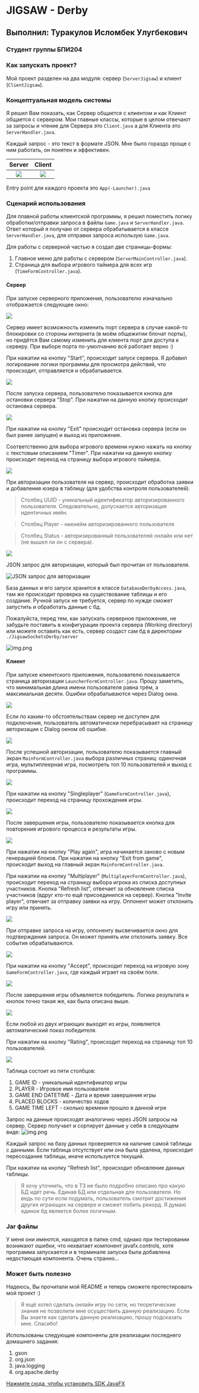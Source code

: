 # JIGSAW - Derby

## Выполнил: Туракулов Исломбек Улугбекович

### Студент группы БПИ204

### Как запускать проект?

Мой проект разделен на два модуля: сервер (`ServerJigsaw`) и клиент (`ClientJigsaw`).

### Концептуальная модель системы

Я решил Вам показать, как Сервер общается с клиентом и как Клиент общается с сервером. Мои главные классы, которые в
целом отвечают за запросы и чтение для Сервера это `Client.java` а для Клиента это `ServerHandler.java`.

Каждый запрос - это текст в формате JSON. Мне было гораздо проще с ним работать, он понятен и эффективен.

|         Server         |         Client         |
|:----------------------:|:----------------------:|
| ![](images/Server.png) | ![](images/Client.png) |

Entry point для каждого проекта это `App(-Launcher).java`

### Сценарий использования

Для плавной работы клиентской программы, я решил поместить логику обработки/отправки запроса в файлы `Game.java`
и `ServerHandler.java`. Ответ который я получаю от сервера обрабатывается в классе `ServerHandler.java`, для отправки
запроса использую `Game.java`.

Для работы с серверной частью я создал две страницы-формы:

1) Главное меню для работы с сервером (`ServerMainController.java`).
2) Страница для выбора игрового таймера для всех игр (`TimeFormController.java`).

#### Сервер

При запуске серверного приложения, пользователю изначально отображается следующее окно:

![](images/server/server_first.png)

Сервер имеет возможность изменить порт сервера в случае какой-то блокировки со стороны интернета (в моём общежитии
блочат порты), но придётся Вам самому изменить для клиента порт для доступа к серверу. При выборе порта по-умолчанию всё
работает верно :)

При нажатии на кнопку "Start", происходит запуск сервера. Я добавил логирование логики программы для просмотра действий,
что происходит, отправляется и обрабатывается.

![](images/server/server_third.png)

После запуска сервера, пользователю показывается кнопка для остановки сервера "Stop". При нажатии на данную кнопку
происходит остановка сервера.

![](images/server/server_fourth.png)

При нажатии на кнопку "Exit" происходит остановка сервера (если он был ранее запущен) и выход из приложения.

Соответственно для выбора игрового времени нужно нажать на кнопку с текстовым описанием "Timer". При нажатии на данную
кнопку происходит переход на страницу выбора игрового таймера.

![](images/server/server_second.png)

При авторизации пользователя на сервер, происходит обработка заявки и добавления юзера в таблицу (для удобства контроля
пользователей).

> Столбец UUID - уникальный идентификатор авторизированного пользователя. Следовательно, допускается авторизация идентичных имён.

> Столбец Player - никнейм авторизированного пользователя

> Столбец Status - авторизированный пользователей онлайн или нет (не вышел ли он с сервера).

![](images/server/server_fifth.png)

JSON запрос для авторизации, который был прочитан от пользователя.

![JSON запрос для авторизации](images/server/server_sixth.png)

База данных и его запуск хранится в классе `DatabaseDerbyAccess.java`, там же происходит проверка на существование
таблицы и его создание. Ручной запуск не требуется, сервер по нужде сможет запустить и обработать данные с бд.

Пожалуйста, перед тем, как запускать серверное приложение, не забудьте поставить в конфигурации проекта сервера (Working
directory) или можете оставить как есть, сервер создаст сам бд в директории `./JigsawSocketsDerby/server`

![img.png](images/server/server_ninth.png)

#### Клиент

При запуске клиентского приложения, пользователю показывается страница авторизации `LauncherFormController.java`. Прошу
заметить, что минимальная длина имени пользователя равна трём, а максимальная десяти. Ошибки обрабатываются через Dialog
окна.

![](images/client/client_first.png)

Если по каким-то обстоятельствам сервер не доступен для подключения, пользователь автоматически перебрасывает на
страницу авторизации с Dialog окном об ошибке.

![](images/client/client_second.png)

После успешной авторизации, пользователю показывается главный экран `MainFormController.java` выбора различных страниц:
одиночная игра, мультиплеерная игра, посмотреть топ 10 пользователей и выход с программы.

![](images/client/client_third.png)

При нажатии на кнопку "Singleplayer" (`GameFormController.java`), происходит переход на страницу прохождения игры.

![](images/client/client_fourth.png)

После завершения игры, пользователю показывается кнопка для повторения игрового процесса и результаты игры.

![](images/client/client_fifth.png)

При нажатии на кнопку "Play again", игра начинается заново с новым генерацией блоков. При нажатии на кнопку "Exit from
game", происходит выход на главный экран `MainFormController.java`.

При нажатии на кнопку "Multiplayer" (`MultiplayerFormController.java`), происходит переход на страницу выбора игрока из
списка доступных участников. Кнопка "Refresh list", отвечает за обновление списка участников (вдруг кто-то ещё
присоединился на сервер). Кнопка "Invite player", отвечает за отправку заявки на игру. Оппонент может отклонить игру или
принять.

![](images/client/client_sixth.png)

При отправке запроса на игру, оппоненту высвечивается окно для подтверждения запроса. Он может принять или отклонить
заявку. Все события обрабатываются.

![](images/client/client_seventh.png)

При нажатии на кнопку "Accept", происходит переход на игровую зону `GameFormController.java`, где каждый играет на своём
поле.

![](images/client/client_eighth.png)

После завершения игры объявляется победитель. Логика результата и кнопок точно такая же, как была описана выше.

![](images/client/client_ninth.png)

Если любой из двух играющих выходят из игры, появляется автоматический показ победителя.

При нажатии на кнопку "Rating", происходит переход на страницу топ 10 пользователей.

![](images/client/client_tenth.png)

Таблица состоит из пяти столбцов:

1) GAME ID - уникальный идентификатор игры
2) PLAYER - Игровое имя пользователя
3) GAME END DATETIME - Дата и время завершения игры
4) PLACED BLOCKS - количество ходов
5) GAME TIME LEFT - сколько времени прошло в данной игре

Запрос на данные происходят аналогично через JSON запросы на сервер. Сервер получает и сортирует данные у себя в
следующем виде:
![img.png](images/client/client_eleventh.png)

Каждый запрос на базу данных проверяется на наличие самой таблицы с данными. Если таблица отсутствует или она была
удалена, происходит пересоздание таблицы, иначе используется текущий.

При нажатии на кнопку "Refresh list", происходит обновление данных таблицы.

> Я хочу уточнить, что в ТЗ не было подробно описано про какую БД идёт речь. Единая БД или отдельная для пользователя. Но ведь по сути если подумать, пользователь смотрит достижения других играющих на сервере и сможет побить рекорд. Я думаю единое бд является более логичным.

### Jar файлы

У меня они имеются, находятся в папке cmd, однако при тестировании возникают ошибки, что нехватает компонент
javafx.controls, хотя программа запускается и в терминале запуска была добавлена недостающая компонента. Очень
странно...

### Может быть полезно

Надеюсь, Вы прочитали мой README и теперь сможете протестировать мой проект :)

> Я ещё хотел сделать онлайн игру по сети, но теоретические знания не позволили мне осуществить данную реализацию. Если Вы знаете как сделать данную реализацию, прошу подсказать мне. Спасибо!

Использованы следующие компоненты для реализации последнего домашнего задания:

1) gson
2) org.json
3) java.logging
4) org.apache.derby

[Нажмите сюда, чтобы установить SDK JavaFX](https://download2.gluonhq.com/openjfx/18.0.1/openjfx-18.0.1_windows-x64_bin-sdk.zip)